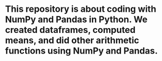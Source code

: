 # This repository is about coding with NumPy and Pandas in Python. We created dataframes, computed means, and did other arithmetic functions using NumPy and Pandas.
